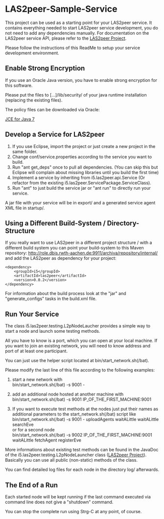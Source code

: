 LAS2peer-Sample-Service
=======================

This project can be used as a starting point for your LAS2peer service. It contains everything needed to start LAS2peer service development,
you do not need to add any dependencies manually.
For documentation on the LAS2peer service API, please refer to the [LAS2peer Project](https://github.com/rwth-acis/las2peer/).

Please follow the instructions of this ReadMe to setup your service development environment.


Enable Strong Encryption
-----------------------

If you use an Oracle Java version, you have to enable strong encryption for this software.

Please put the files to [...]/lib/security/ of your java runtime installation (replacing the existing files).

The policy files can be downloaded via Oracle:

[JCE for Java 7](http://www.oracle.com/technetwork/java/javase/downloads/jce-7-download-432124.html "JCE-7")


Develop a Service for LAS2peer
-------------------------------------

1. If you use Eclipse, import the project or just create a new project in the same folder.
2. Change conf/service.properties according to the service you want to build.
3. Run "ant get_deps" once to pull all dependencies. (You can skip this but Eclipse will complain about missing libraries until you build the first time)
4. Implement a service by inheriting from i5.las2peer.api.Service (Or refactor from the existing i5.las2peer.ServicePackage.ServiceClass).
5. Run "ant" to just build the service jar or "ant run" to directly run your service.

A jar file with your service will be in export/ and a generated service agent XML file in startup/.


Using a Different Build-System / Directory-Structure
-------------------------------------------------

If you really want to use LAS2peer in a different project structure / with a different build system you can point your build-system to this
Maven repository: http://role.dbis.rwth-aachen.de:9911/archiva/repository/internal/ and add the LAS2peer as dependency for your project:

```
<dependency>
    <groupId>i5</groupId>
    <artifactId>las2peer</artifactId>
    <version>0.0.2</version>
</dependency>
```

For information about the build process look at the "jar" and "generate_configs" tasks in the build.xml file.


Run Your Service
----------------------------------------

The class i5.las2peer.testing.L2pNodeLaucher provides a simple way to start a node and launch some testing methods.

All you have to know is a port, which you can open at your local machine.
If you want to join an existing network, you will need to know address and port of at least one participant.

You can just use the helper script located at bin/start_network.sh(/bat).

Please modify the last line of this file according to the following examples:  

1. start a new network with  
    bin/start_network.sh(/bat) -s 9001 -

2. add an additional node hosted at another machine with  
      bin/start_network.sh(/bat) -s 9001 IP_OF_THE_FIRST_MACHINE:9001

3. If you want to execute test methods at the nodes just put their names as additional parameters to the start_network.sh(/bat) script like  
    bin/start_network.sh(/bat) -s 9001 - uploadAgents waitALittle waitALittle searchEve  
or for a second node  
    bin/start_network.sh(/bat) -s 9002 IP_OF_THE_FIRST_MACHINE:9001 waitALittle fetchAgent registerEve

More informations about existing test methods can be found in the JavaDoc of the i5.las2peer.testing.L2pNodeLauncher class ([LAS2peer Project](https://github.com/rwth-acis/las2peer/)).
Basically you can use all public (non-static) methods of the class.

You can find detailed log files for each node in the directory log/ afterwards.


The End of a Run
----------------

Each started node will be kept running if the last command executed via command line does not give a "shutdown" command.

You can stop the complete run using Strg-C at any point, of course.

